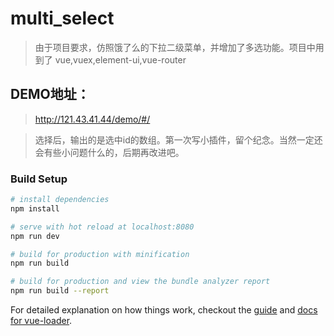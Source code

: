 # multi_select

> 由于项目要求，仿照饿了么的下拉二级菜单，并增加了多选功能。项目中用到了 vue,vuex,element-ui,vue-router

## DEMO地址：
>http://121.43.41.44/demo/#/

>选择后，输出的是选中id的数组。第一次写小插件，留个纪念。当然一定还会有些小问题什么的，后期再改进吧。

### Build Setup

``` bash
# install dependencies
npm install

# serve with hot reload at localhost:8080
npm run dev

# build for production with minification
npm run build

# build for production and view the bundle analyzer report
npm run build --report
```

For detailed explanation on how things work, checkout the [guide](http://vuejs-templates.github.io/webpack/) and [docs for vue-loader](http://vuejs.github.io/vue-loader).
